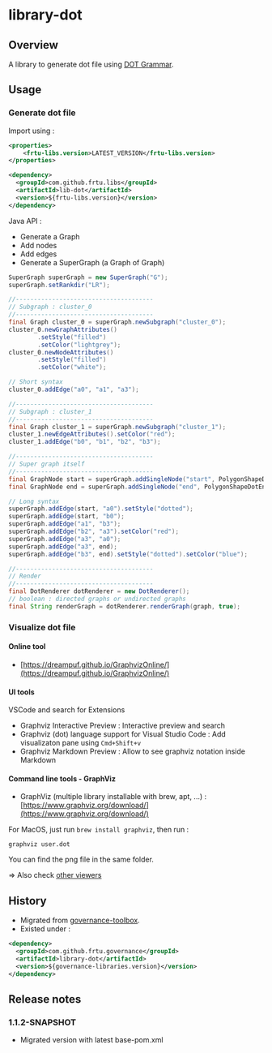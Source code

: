 # library-dot

## Overview

A library to generate dot file using [DOT Grammar](https://graphviz.gitlab.io/_pages/doc/info/lang.html).

## Usage

### Generate dot file

Import using :

```XML
<properties>
    <frtu-libs.version>LATEST_VERSION</frtu-libs.version>
</properties>

<dependency>
  <groupId>com.github.frtu.libs</groupId>
  <artifactId>lib-dot</artifactId>
  <version>${frtu-libs.version}</version>
</dependency>
```

Java API :

* Generate a Graph
* Add nodes
* Add edges
* Generate a SuperGraph (a Graph of Graph)

```Java
SuperGraph superGraph = new SuperGraph("G");
superGraph.setRankdir("LR");

//--------------------------------------
// Subgraph : cluster_0
//--------------------------------------
final Graph cluster_0 = superGraph.newSubgraph("cluster_0");
cluster_0.newGraphAttributes()
        .setStyle("filled")
        .setColor("lightgrey");
cluster_0.newNodeAttributes()
        .setStyle("filled")
        .setColor("white");

// Short syntax
cluster_0.addEdge("a0", "a1", "a3");

//--------------------------------------
// Subgraph : cluster_1
//--------------------------------------
final Graph cluster_1 = superGraph.newSubgraph("cluster_1");
cluster_1.newEdgeAttributes().setColor("red");
cluster_1.addEdge("b0", "b1", "b2", "b3");

//--------------------------------------
// Super graph itself
//--------------------------------------
final GraphNode start = superGraph.addSingleNode("start", PolygonShapeDotEnum.MDIAMOND);
final GraphNode end = superGraph.addSingleNode("end", PolygonShapeDotEnum.MSQUARE);

// Long syntax
superGraph.addEdge(start, "a0").setStyle("dotted");
superGraph.addEdge(start, "b0");
superGraph.addEdge("a1", "b3");
superGraph.addEdge("b2", "a3").setColor("red");
superGraph.addEdge("a3", "a0");
superGraph.addEdge("a3", end);
superGraph.addEdge("b3", end).setStyle("dotted").setColor("blue");

//--------------------------------------
// Render
//--------------------------------------
final DotRenderer dotRenderer = new DotRenderer();
// boolean : directed graphs or undirected graphs
final String renderGraph = dotRenderer.renderGraph(graph, true);
```

### Visualize dot file

#### Online tool

* [https://dreampuf.github.io/GraphvizOnline/](https://dreampuf.github.io/GraphvizOnline/)

#### UI tools

VSCode and search for Extensions

* Graphviz Interactive Preview : Interactive preview and search
* Graphviz (dot) language support for Visual Studio Code : Add visualizaton pane using ```Cmd+Shift+v```
* Graphviz Markdown Preview : Allow to see graphviz notation inside Markdown



#### Command line tools - GraphViz

* GraphViz (multiple library installable with brew, apt, ...) : [https://www.graphviz.org/download/](https://www.graphviz.org/download/)

For MacOS, just run ```brew install graphviz```, then run :

```
graphviz user.dot
```

You can find the png file in the same folder.

=> Also check [other viewers](https://www.graphviz.org/about/#viewers)

## History

* Migrated from [governance-toolbox](https://github.com/frtu/governance-toolbox/tree/master/libraries/library-dot).
* Existed under :

```XML
<dependency>
  <groupId>com.github.frtu.governance</groupId>
  <artifactId>library-dot</artifactId>
  <version>${governance-libraries.version}</version>
</dependency>
```

## Release notes

### 1.1.2-SNAPSHOT

* Migrated version with latest base-pom.xml
